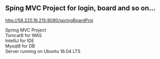 ## **Sping MVC Project for login, board and so on...**

http://58.225.16.215:8080/springBoardProj

Spring MVC Project\
Tomcat8 for WAS\
IntelliJ for IDE\
Mysql8 for DB\
Server running on Ubuntu 16.04 LTS

